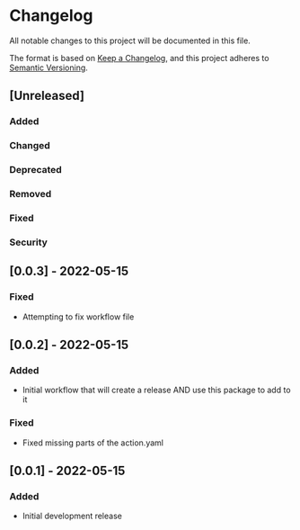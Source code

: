 # Changelog
All notable changes to this project will be documented in this file.

The format is based on [Keep a Changelog](https://keepachangelog.com/en/1.0.0/),
and this project adheres to [Semantic Versioning](https://semver.org/spec/v2.0.0.html).

## [Unreleased]
### Added
### Changed
### Deprecated
### Removed
### Fixed
### Security

## [0.0.3] - 2022-05-15
### Fixed
- Attempting to fix workflow file

## [0.0.2] - 2022-05-15
### Added
- Initial workflow that will create a release AND use this package to add to it
### Fixed
- Fixed missing parts of the action.yaml

## [0.0.1] - 2022-05-15
### Added
- Initial development release